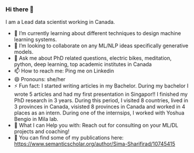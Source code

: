 ### Hi there 👋
I am a Lead data scientist working in Canada.

<!--
**simarad1525/simarad1525** is a ✨ _special_ ✨ repository because its `README.md` (this file) appears on your GitHub profile.

BIO:
-->
- 🌱 I’m currently learning about different techniques to design machine learning systems.
- 👯 I’m looking to collaborate on any ML/NLP ideas specifically generative models.
- 💬 Ask me about PhD related questions, electric bikes, meditation, python, deep learning, top academic institutes in Canada 
- 📫 How to reach me: Ping me on Linkedin
- 😄 Pronouns: she/her
- ⚡ Fun fact: I started writing articles in my Bachelor. During my bachelor I wrote 5 articles and had my first presentation in Singapor!!  I finished my PhD research in 3 years. During this period, I visited 8 countries, lived in 3 provinces in Canada, visisted 8 provinces in Canada and worked in 4 places as an intern. During one of the internsips, I worked with Yoshua Bengio in Mila lab.
- :star2: What I can Help you with: Reach out for consulting on your ML/DL projects and coaching!
- :star_struck: You can find some of my publications here: https://www.semanticscholar.org/author/Sima-Sharifirad/10745415

